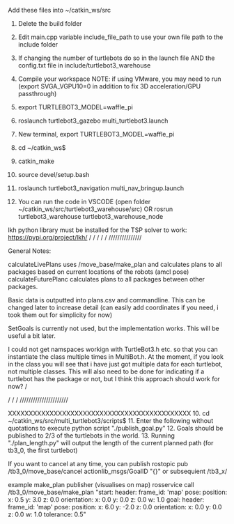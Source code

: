 Add these files into ~/catkin_ws/src
1. Delete the build folder
2. Edit main.cpp variable include_file_path to use your own file path to the include folder
3. If changing the number of turtlebots do so in the launch file AND the config.txt file in include/turtlebot3_warehouse
4. Compile your workspace
    NOTE: if using VMware, you may need to run (export SVGA_VGPU10=0 in addition to fix 3D acceleration/GPU passthrough)
5. export TURTLEBOT3_MODEL=waffle_pi
6. roslaunch turtlebot3_gazebo multi_turtlebot3.launch
7. New terminal, export TURTLEBOT3_MODEL=waffle_pi
8. cd ~/catkin_ws$
9. catkin_make
10. source devel/setup.bash
11. roslaunch turtlebot3_navigation multi_nav_bringup.launch

12. You can run the code in VSCODE (open folder ~/catkin_ws/src/turtlebot3_warehouse/src) 
		OR
	rosrun turtlebot3_warehouse turtlebot3_warehouse_node

lkh python library must be installed for the TSP solver to work: https://pypi.org/project/lkh/
/
/
/
/
/ 
///////////////

General Notes:

calculateLivePlans uses /move_base/make_plan and calculates plans to all packages based on current locations of the robots (amcl pose)
calculateFuturePlanc calculates plans to all packages between other packages.

Basic data is outputted into plans.csv and commandline. This can be changed later to increase detail (can easily add coordinates if you need, i took them out for simplicity for now)

SetGoals is currently not used, but the implementation works. This will be useful a bit later.

I could not get namspaces workign with TurtleBot3.h etc. so that you can instantiate the class multiple times in MultiBot.h.
At the moment, if you look in the class you will see that i have just got multiple data for each turtlebot, not multiple classes.
This will also need to be done for indicating if a turtlebot has the package or not, but I think this approach should work for now?
/



/
/
/
//////////////////////

XXXXXXXXXXXXXXXXXXXXXXXXXXXXXXXXXXXXXXXXXXXX
10. cd ~/catkin_ws/src/multi_turtlebot3/scripts$
11. Enter the following without quotations to execute python script "./publish_goal.py"
12. Goals should be published to 2/3 of the turtlebots in the world.
13. Running "./plan_length.py" will output the length of the current planned path (for tb3_0, the first turtlebot)

If you want to cancel at any time, you can publish  rostopic pub /tb3_0/move_base/cancel actionlib_msgs/GoalID "{}"
or subsequient /tb3_x/

example make_plan publisher (visualises on map) 
rosservice call /tb3_0/move_base/make_plan "start:
  header:
    frame_id: 'map'
  pose:
    position:
      x: 0.5
      y: 3.0
      z: 0.0
    orientation:
      x: 0.0
      y: 0.0
      z: 0.0
      w: 1.0
goal:
  header:
    frame_id: 'map'
  pose:
    position:
      x: 6.0
      y: -2.0
      z: 0.0
    orientation:
      x: 0.0
      y: 0.0
      z: 0.0
      w: 1.0
tolerance: 0.5"

